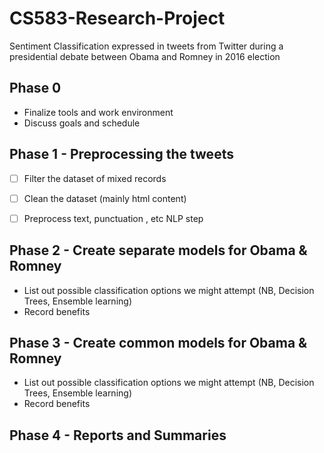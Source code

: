 # CS583-Research-Project
Sentiment Classification expressed in tweets from Twitter during a presidential debate between Obama and Romney in 2016 election

## Phase 0 
- Finalize tools and work environment
- Discuss goals and schedule

## Phase 1 - Preprocessing the tweets

- [ ] Filter the dataset of mixed records
- [ ] Clean the dataset (mainly html content)
- [ ] Preprocess text, punctuation , etc NLP step


## Phase 2 - Create separate models for Obama & Romney 

- List out possible classification options we might attempt (NB, Decision Trees, Ensemble learning)
- Record benefits

## Phase 3 - Create common models for Obama & Romney 

- List out possible classification options we might attempt (NB, Decision Trees, Ensemble learning)
- Record benefits

## Phase 4 - Reports and Summaries